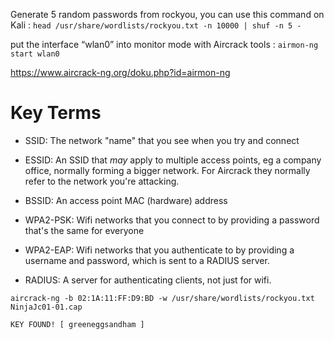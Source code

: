 Generate 5 random passwords from rockyou, you can use this command on Kali : `head /usr/share/wordlists/rockyou.txt -n 10000 | shuf -n 5 -`

put the interface “wlan0” into monitor mode with Aircrack tools : `airmon-ng start wlan0`

https://www.aircrack-ng.org/doku.php?id=airmon-ng

# Key Terms

* SSID: The network "name" that you see when you try and connect

* ESSID: An SSID that *may* apply to multiple access points, eg a company office, normally forming a bigger network. For Aircrack they normally refer to the network you're attacking.

* BSSID: An access point MAC (hardware) address

* WPA2-PSK: Wifi networks that you connect to by providing a password that's the same for everyone

* WPA2-EAP: Wifi networks that you authenticate to by providing a username and password, which is sent to a RADIUS server.

* RADIUS: A server for authenticating clients, not just for wifi.

`aircrack-ng -b 02:1A:11:FF:D9:BD -w /usr/share/wordlists/rockyou.txt NinjaJc01-01.cap`

`KEY FOUND! [ greeneggsandham ]`
